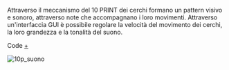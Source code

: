 Attraverso il meccanismo del 10 PRINT dei cerchi formano un pattern 
visivo e sonoro, attraverso note che accompagnano i loro movimenti.
Attraverso un'interfaccia GUI è possibile regolare la velocità del movimento 
dei cerchi, la loro grandezza e la tonalità del suono. 

Code [+](https://editor.p5js.org/Alessia97/full/pmfAwsLcg)

![10p_suono](https://user-images.githubusercontent.com/79698172/119782458-20e9e900-bec4-11eb-850b-4f3b01cf7d96.jpg)

